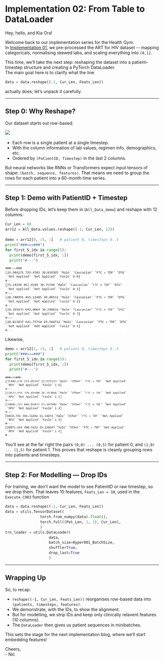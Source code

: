 # Implementation 02: From Table to DataLoader

Hey, hello, and Kia Ora!  

Welcome back to our implementation series for the Health Gym.  
In [Implementation 01](https://github.com/NicKuo-ResearchStuff/Health_Gym_AI/tree/main/Blogs/Blogs_Z_Implementation/Implementation01), we pre-processed the ART for HIV dataset -- mapping categoricals, normalising skewed labs, and scaling everything into `[0,1]`.  

This time, we’ll take the next step: reshaping the dataset into a patient–timestep structure and creating a PyTorch DataLoader.  
The main goal here is to clarify what the line

```python
data = data.reshape((-1, Cur_Len, Feats_Len))
````

actually does; let’s unpack it carefully.

---

## Step 0: Why Reshape?

Our dataset starts out row-based:

<img src="Supporting_Images/ZFig004_ArtHivHead.png" width="600"/>  

* Each row is a single patient at a single timestep.
* With the column information of lab values, regimen info, demographics, etc.
* Ordered by `(PatientID, Timestep)` in the last 2 columns.

But neural networks like RNNs or Transformers expect input tensors of shape: `(batch, sequence, features)`.
That means we need to group the rows for each patient into a 60-month time series.

---

## Step 1: Demo with PatientID + Timestep

Before dropping IDs, let’s keep them in (`All_Data_demo`) and reshape with 12 columns:

```python
Cur_Len = 60
arr12 = All_Data.values.reshape((-1, Cur_Len, 12))

demo = arr12[0, :5, :]   # patient 0, timesteps 0..5
print("###===###")
for first_5_idx in range(5):
  print(demo[first_5_idx, :])
  print("#---")
```
<img src="Supporting_Images/ZFig017_SanityCheck01.png" width="400"/>  

Likewise,
```python
demo = arr12[1, :5, :]   # patient 0, timesteps 0..5
print("###===###")
for first_5_idx in range(5):
  print(demo[first_5_idx, :])
  print("#---")
```
<img src="Supporting_Images/ZFig018_SanityCheck02.png" width="400"/>  

You’ll see at the far right the pairs `(0,0) ... (0,5)` for patient 0, and `(1,0) ... (1,5)` for patient 1.
This proves that reshape is cleanly grouping rows into patients and timesteps.

---

## Step 2: For Modelling — Drop IDs

For training, we don’t want the model to see PatientID or raw timestep, so we drop them.
That leaves 10 features, `Feats_Len = 10`, used in the `Execute_C003` function

```python
data = data.reshape((-1, Cur_Len, Feats_Len))
data = utils.TensorDataset(
                torch.from_numpy(data).float(),
                torch.full((Pat_Len, 1, 1), Cur_Len),
                )
trn_loader = utils.DataLoader(
                    data,
                    batch_size=Hyper001_BatchSize,
                    shuffle=True,
                    drop_last=True
                    )
```
---
## Wrapping Up

So, to recap:

* `reshape((-1, Cur_Len, Feats_Len))` reorganises row-based data into `(patients, timesteps, features)`.
* We demonstrate, with the IDs, to show the alignment.
* But for modelling, we strip IDs and keep only clinically relavent features (10 columns).
* The `DataLoader` then gives us patient sequences in minibatches.

This sets the stage for the next implementation blog, where we’ll start embedding features!

Cheers,</br>
\- Nic

